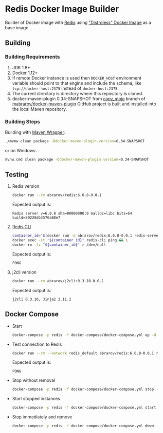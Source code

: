 # Redis Docker Image Builder

Builder of Docker image with [Redis](https://github.com/redis/redis) using
["Distroless" Docker Image](https://github.com/GoogleContainerTools/distroless) as a base image.

## Building

### Building Requirements

1. JDK 1.8+
1. Docker 1.12+
1. If remote Docker instance is used then `DOCKER_HOST` environment variable should point to that
   engine and include the schema, like `tcp://docker-host:2375` instead of `docker-host:2375`.
1. The current directory is directory where this repository is cloned.
1. docker-maven-plugin 0.34-SNAPSHOT from
   [copy_mojo](https://github.com/mabrarov/docker-maven-plugin/tree/copy_mojo) branch
   of [mabrarov/docker-maven-plugin](https://github.com/mabrarov/docker-maven-plugin) GitHub project
   is built and installed into the local Maven repository.

### Building Steps

Building with [Maven Wrapper](https://github.com/takari/maven-wrapper):

```bash
./mvnw clean package -Ddocker-maven-plugin.version=0.34-SNAPSHOT
```

or on Windows:

```bash
mvnw.cmd clean package -Ddocker-maven-plugin.version=0.34-SNAPSHOT
```

## Testing

1. Redis version

   ```bash
   docker run --rm abrarov/redis:6.0.8-0.0.1
   ```

   Expected output is:

   ```text
   Redis server v=6.0.8 sha=00000000:0 malloc=libc bits=64 build=89228db3570a88e7
   ```

1. [Redis CLI](https://github.com/redis/redis#playing-with-redis)

   ```bash
   container_id="$(docker run -d abrarov/redis:6.0.8-0.0.1 redis-server)" && \
   docker exec -it "${container_id}" redis-cli ping && \
   docker rm -fv "${container_id}" > /dev/null
   ```

   Expected output is:

   ```text
   PONG
   ```

1. j2cli version

   ```bash
   docker run --rm abrarov/j2cli:0.3.10-0.0.1
   ```

   Expected output is:

   ```text
   j2cli 0.3.10, Jinja2 2.11.2
   ```

## Docker Compose

* Start

   ```bash
   docker-compose -p redis -f docker-compose/docker-compose.yml up -d
   ```

* Test connection to Redis

   ```bash
   docker run --rm --network redis_default abrarov/redis:6.0.8-0.0.1 redis-cli -h redis ping
   ```

   Expected output is:
  
   ```text
   PONG
   ```

* Stop without removal

   ```bash
   docker-compose -p redis -f docker-compose/docker-compose.yml stop -t 120
   ```

* Start stopped instances

   ```bash
   docker-compose -p redis -f docker-compose/docker-compose.yml start
   ```

* Stop immediately and remove

   ```bash
   docker-compose -p redis -f docker-compose/docker-compose.yml down -v -t 0
   ```
